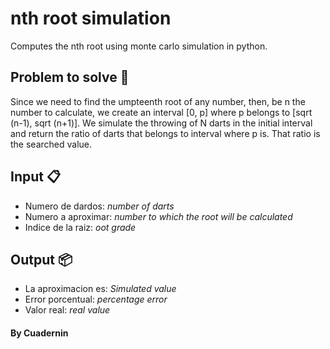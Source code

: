 # nth root simulation
Computes the nth root using monte carlo simulation in python.
## Problem to solve 📄
Since we need to find the umpteenth root of any number, then, be n the number to calculate, we create an interval [0, p] where p belongs to [sqrt (n-1), sqrt (n+1)]. We simulate the throwing of N darts in the initial interval and return the ratio of darts that belongs to interval where p is. That ratio is the searched value.
## Input 📋
* Numero de dardos: _number of darts_
* Numero a aproximar: _number to which the root will be calculated_
* Indice de la raiz: _oot grade_
## Output 📦
* La aproximacion es: _Simulated value_
* Error porcentual: _percentage error_
* Valor real: _real value_

####  By Cuadernin
